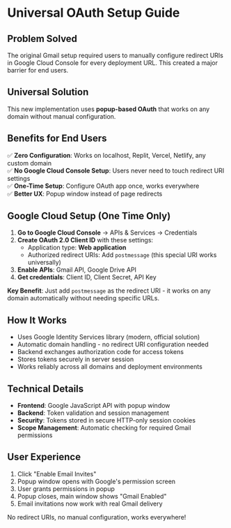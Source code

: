 # Universal OAuth Setup Guide

## Problem Solved

The original Gmail setup required users to manually configure redirect URIs in Google Cloud Console for every deployment URL. This created a major barrier for end users.

## Universal Solution

This new implementation uses **popup-based OAuth** that works on any domain without manual configuration.

## Benefits for End Users

✅ **Zero Configuration**: Works on localhost, Replit, Vercel, Netlify, any custom domain  
✅ **No Google Cloud Console Setup**: Users never need to touch redirect URI settings  
✅ **One-Time Setup**: Configure OAuth app once, works everywhere  
✅ **Better UX**: Popup window instead of page redirects  

## Google Cloud Setup (One Time Only)

1. **Go to Google Cloud Console** → APIs & Services → Credentials
2. **Create OAuth 2.0 Client ID** with these settings:
   - Application type: **Web application**  
   - Authorized redirect URIs: Add `postmessage` (this special URI works universally)
3. **Enable APIs**: Gmail API, Google Drive API
4. **Get credentials**: Client ID, Client Secret, API Key

**Key Benefit**: Just add `postmessage` as the redirect URI - it works on any domain automatically without needing specific URLs.

## How It Works

- Uses Google Identity Services library (modern, official solution)
- Automatic domain handling - no redirect URI configuration needed
- Backend exchanges authorization code for access tokens  
- Stores tokens securely in server session
- Works reliably across all domains and deployment environments

## Technical Details

- **Frontend**: Google JavaScript API with popup window
- **Backend**: Token validation and session management  
- **Security**: Tokens stored in secure HTTP-only session cookies
- **Scope Management**: Automatic checking for required Gmail permissions

## User Experience

1. Click "Enable Email Invites"
2. Popup window opens with Google's permission screen
3. User grants permissions in popup
4. Popup closes, main window shows "Gmail Enabled"
5. Email invitations now work with real Gmail delivery

No redirect URIs, no manual configuration, works everywhere!
